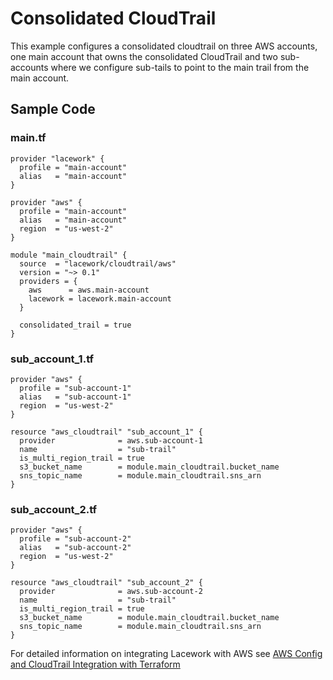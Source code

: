 # Consolidated CloudTrail

This example configures a consolidated cloudtrail on three AWS accounts, one main
account that owns the consolidated CloudTrail and two sub-accounts where we configure
sub-tails to point to the main trail from the main account.

## Sample Code

### main.tf

```hcl
provider "lacework" {
  profile = "main-account"
  alias   = "main-account"
}

provider "aws" {
  profile = "main-account"
  alias   = "main-account"
  region  = "us-west-2"
}

module "main_cloudtrail" {
  source  = "lacework/cloudtrail/aws"
  version = "~> 0.1"
  providers = {
    aws      = aws.main-account
    lacework = lacework.main-account
  }

  consolidated_trail = true
}
```

### sub_account_1.tf

```hcl
provider "aws" {
  profile = "sub-account-1"
  alias   = "sub-account-1"
  region  = "us-west-2"
}

resource "aws_cloudtrail" "sub_account_1" {
  provider              = aws.sub-account-1
  name                  = "sub-trail"
  is_multi_region_trail = true
  s3_bucket_name        = module.main_cloudtrail.bucket_name
  sns_topic_name        = module.main_cloudtrail.sns_arn
}
```

### sub_account_2.tf

```hcl
provider "aws" {
  profile = "sub-account-2"
  alias   = "sub-account-2"
  region  = "us-west-2"
}

resource "aws_cloudtrail" "sub_account_2" {
  provider              = aws.sub-account-2
  name                  = "sub-trail"
  is_multi_region_trail = true
  s3_bucket_name        = module.main_cloudtrail.bucket_name
  sns_topic_name        = module.main_cloudtrail.sns_arn
}
```

For detailed information on integrating Lacework with AWS see [AWS Config and CloudTrail Integration with Terraform](https://support.lacework.com/hc/en-us/articles/360057092034-AWS-Config-and-CloudTrail-Integration-with-Terraform)
